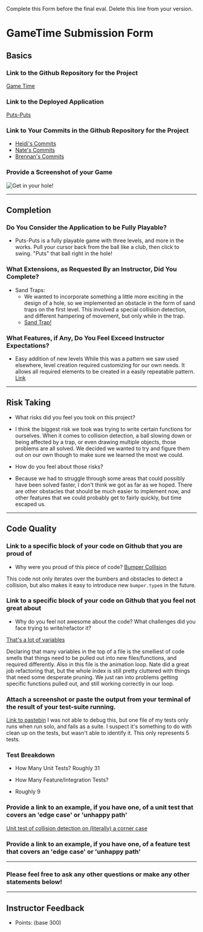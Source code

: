 Complete this Form before the final eval. Delete this line from your version.

# GameTime Submission Form

## Basics

### Link to the Github Repository for the Project
[Game Time](https://github.com/brennanholtzclaw/game_time)

### Link to the Deployed Application
[Puts-Puts](https://brennanholtzclaw.github.io/game_time/#)

### Link to Your Commits in the Github Repository for the Project
 - [Heidi's Commits](https://github.com/brennanholtzclaw/game_time/commits/master?author=hhoopes)
 - [Nate's Commits](https://github.com/brennanholtzclaw/game_time/commits/master?author=natevenn)
 - [Brennan's Commits](https://github.com/brennanholtzclaw/game_time/commits/master?author=brennanholtzclaw)

### Provide a Screenshot of your Game
![Get in your hole!](https://photos.google.com/photo/AF1QipOemTxO6kG_UaxGNb576GFvti58pSH9198pYCbY "Fun for the whole family!")

---

## Completion

### Do You Consider the Application to be Fully Playable?
 - Puts-Puts is a fully playable game with three levels, and more in the works. Pull your cursor back from the ball like a club, then click to swing. "Puts" that ball right in the hole!

### What Extensions, as Requested By an Instructor, Did You Complete?
- Sand Traps:
  - We wanted to incorporate something a little more exciting in the design of a hole, so we implemented an obstacle in the form of sand traps on the first level. This involved a special collision detection, and different hampering of movement, but only while in the trap.
  - [Sand Trap!](http://g.recordit.co/wTpqyHbhtS.gif)

### What Features, if Any, Do You Feel Exceed Instructor Expectations?
* Easy addition of new levels
While this was a pattern we saw used elsewhere, level creation required customizing for our own needs. It allows all required elements to be created in a easily repeatable pattern. 
[Link](https://github.com/brennanholtzclaw/game_time/tree/master/lib/levels)

----

## Risk Taking
- What risks did you feel you took on this project?

* I think the biggest risk we took was trying to write certain functions for ourselves. When it comes to collision detection, a ball slowing down or being affected by a trap, or even drawing multiple objects, those problems are all solved. We decided we wanted to try and figure them out on our own though to make sure we learned the most we could.

- How do you feel about those risks?

* Because we had to struggle through some areas that could possibly have been solved faster, I don't think we got as far as we hoped. There are other obstacles that should be much easier to implement now, and other features that we could probably get to fairly quickly, but time escaped us.
----

## Code Quality

### Link to a specific block of your code on Github that you are proud of
- Why were you proud of this piece of code?
[Bumper Collision](https://github.com/brennanholtzclaw/game_time/blob/master/lib/ball.js#L58-L64)

This code not only iterates over the bumbers and obstacles to detect a collision, but also makes it easy to introduce new `bumper.type`s in the future.

### Link to a specific block of your code on Github that you feel not great about
- Why do you feel not awesome about the code? What challenges did you face trying to write/refactor it?

[That's a lot of variables](https://github.com/brennanholtzclaw/game_time/blob/master/lib/index.js#L1-L27)

Declaring that many variables in the top of a file is the smelliest of code smells that things need to be pulled out into new files/functions, and required differently. Also in this file is the animation loop. Nate did a great job refactoring that, but the whole index is still pretty cluttered with things that need some desperate pruning. We just ran into problems getting specific functions pulled out, and still working correctly in our loop.

### Attach a screenshot or paste the output from your terminal of the result of your test-suite running.
[Link to pastebin](http://pastebin.com/KQPqpvCu)
I was not able to debug this, but one file of my tests only runs when run solo, and fails as a suite. I suspect it's something to do with clean up on the tests, but wasn't able to identify it. This only represents 5 tests.

### Test Breakdown
- How Many Unit Tests?
Roughly 31

- How Many Feature/Integration Tests?
- Roughly 9


### Provide a link to an example, if you have one, of a unit test that covers an 'edge case' or 'unhappy path'
[Unit test of collision detection on (literally) a corner case](https://github.com/brennanholtzclaw/game_time/blob/master/test/balls_in_obstacles_test.js)

### Provide a link to an example, if you have one, of a feature test that covers an 'edge case' or 'unhappy path'

-----

### Please feel free to ask any other questions or make any other statements below!

-----

## Instructor Feedback

- Points: (base 300)
